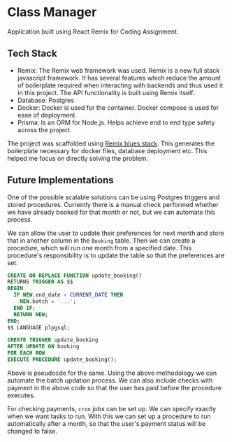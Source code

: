 # Class Manager

Application built using React Remix for Coding Assignment.

## Tech Stack

- Remix: The Remix web framework was used. Remix is a new full stack javascript framework. It has several features which reduce the amount of boilerplate required when interacting with backends and thus used it in this project. The API functionality is built using Remix itself.
- Database: Postgres
- Docker: Docker is used for the container. Docker compose is used for ease of deployment.
- Prisma: Is an ORM for Node.js. Helps achieve end to end type safety across the project.

The project was scaffolded using [Remix blues stack](https://github.com/remix-run/blues-stack). This generates the boilerplate necessary for docker files, database deployment etc. This helped me focus on directly solving the problem.

## Future Implementations

One of the possible scalable solutions can be using Postgres triggers and stored procedures. Currently there is a manual check performed whether we have already booked for that month or not, but we can automate this process.

We can allow the user to update their preferences for next month and store that in another column in the `Booking` table. Then we can create a procedure, which will run one month from a specified date. This procedure's responsibility is to update the table so that the preferences are set.

```sql
CREATE OR REPLACE FUNCTION update_booking()
RETURNS TRIGGER AS $$
BEGIN
  IF NEW.end_date < CURRENT_DATE THEN
    NEW.batch = '...';
  END IF;
  RETURN NEW;
END;
$$ LANGUAGE plpgsql;

CREATE TRIGGER update_booking
AFTER UPDATE ON booking
FOR EACH ROW
EXECUTE PROCEDURE update_booking();

```

Above is pseudocde for the same. Using the above methodology we can automate the batch updation process. We can also include checks with payment in the above code so that the user has paid before the procedure executes.

For checking payments, `cron` jobs can be set up. We can specify exactly when we want tasks to run. With this we can set up a procedure to run automatically after a month, so that the user's payment status will be changed to false.
